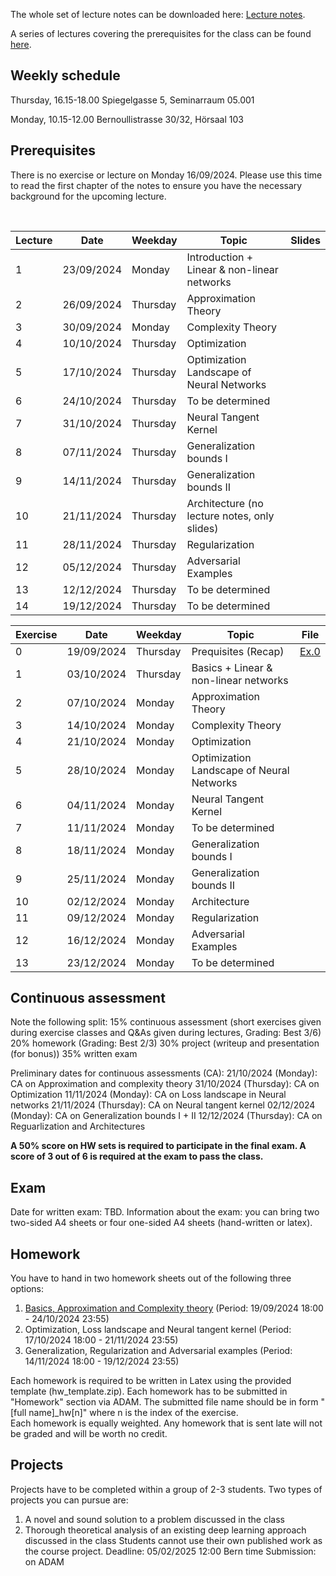 The whole set of lecture notes can be downloaded here: [Lecture notes](notes/lecture_notes.pdf).

A series of lectures covering the prerequisites for the class can be found [here](https://www.youtube.com/watch?v=Cz1sCRX5tek&list=PLvs1S8_6mIiW4ZXRHlHlLDPACSmdUPnZ9).

## Weekly schedule
Thursday, 16.15-18.00 
Spiegelgasse 5, Seminarraum 05.001

Monday, 10.15-12.00 
Bernoullistrasse 30/32, Hörsaal 103


## Prerequisites
There is no exercise or lecture on Monday 16/09/2024. Please use this time to read the first chapter of the notes to ensure you have the necessary background for the upcoming lecture.



&nbsp;

| Lecture | Date       | Weekday | Topic                                            | Slides |
|---------|------------|---------|--------------------------------------------------|--------|
| 1       | 23/09/2024 | Monday  | Introduction + Linear & non-linear networks      |        |
| 2       | 26/09/2024 | Thursday| Approximation Theory                             |        |           
| 3       | 30/09/2024 | Monday  | Complexity Theory                                |        |           
| 4       | 10/10/2024 | Thursday| Optimization                                     |        |           
| 5       | 17/10/2024 | Thursday| Optimization Landscape of Neural Networks        |        |           
| 6       | 24/10/2024 | Thursday| To be determined                                 |        |          
| 7       | 31/10/2024 | Thursday| Neural Tangent Kernel                            |        |           
| 8       | 07/11/2024 | Thursday| Generalization bounds I                          |        |           
| 9       | 14/11/2024 | Thursday| Generalization bounds II                         |        |           
| 10      | 21/11/2024 | Thursday| Architecture (no lecture notes, only slides)     |        |           
| 11      | 28/11/2024 | Thursday| Regularization                                   |        |           
| 12      | 05/12/2024 | Thursday| Adversarial Examples                             |        |           
| 13      | 12/12/2024 | Thursday| To be determined                                 |        |           
| 14      | 19/12/2024 | Thursday| To be determined                                 |        |           


| Exercise | Date       | Weekday | Topic                                            | File |
|----------|------------|---------|--------------------------------------------------|------|
| 0        | 19/09/2024 | Thursday| Prequisites (Recap)                              |[Ex.0](exercises_2024/Exercise00_2024_deep_learning.pdf)|
| 1        | 03/10/2024 | Thursday| Basics + Linear & non-linear networks            |      |           
| 2        | 07/10/2024 | Monday  | Approximation Theory                             |      |           
| 3        | 14/10/2024 | Monday  | Complexity Theory                                |      |           
| 4        | 21/10/2024 | Monday  | Optimization                                     |      |           
| 5        | 28/10/2024 | Monday  | Optimization Landscape of Neural Networks        |      |          
| 6        | 04/11/2024 | Monday  | Neural Tangent Kernel                            |      |           
| 7        | 11/11/2024 | Monday  | To be determined                                 |      |           
| 8        | 18/11/2024 | Monday  | Generalization bounds I                          |      |           
| 9        | 25/11/2024 | Monday  | Generalization bounds II                         |      |           
| 10       | 02/12/2024 | Monday  | Architecture                                     |      |           
| 11       | 09/12/2024 | Monday  | Regularization                                   |      |           
| 12       | 16/12/2024 | Monday  | Adversarial Examples                             |      |           
| 13       | 23/12/2024 | Monday  | To be determined                                 |      |       


## Continuous assessment

Note the following split:
15% continuous assessment (short exercises given during exercise classes and Q&As given during lectures, Grading: Best 3/6)
20% homework (Grading: Best 2/3)
30% project (writeup and presentation (for bonus))
35% written exam

Preliminary dates for continuous assessments (CA): 
21/10/2024 (Monday): CA on Approximation and complexity theory
31/10/2024 (Thursday): CA on Optimization
11/11/2024 (Monday): CA on Loss landscape in Neural networks
21/11/2024 (Thursday): CA on Neural tangent kernel
02/12/2024 (Monday): CA on Generalization bounds I + II
12/12/2024 (Thursday): CA on Reguarlization and Architectures

**A 50% score on HW sets is required to participate in the final exam. A score of 3 out of 6 is required at the exam to pass the class.**

## Exam
Date for written exam: TBD.
Information about the exam: you can bring two two-sided A4 sheets or four one-sided A4 sheets (hand-written or latex).

## Homework
You have to hand in two homework sheets out of the following three options:

1) [Basics, Approximation and Complexity theory](homework_2024/DL2024_HW1.pdf) (Period: 19/09/2024 18:00 - 24/10/2024 23:55)
2) Optimization, Loss landscape and Neural tangent kernel  (Period: 17/10/2024 18:00 - 21/11/2024 23:55)
3) Generalization, Regularization and Adversarial examples  (Period: 14/11/2024 18:00 - 19/12/2024 23:55)

Each homework is required to be written in Latex using the provided template (hw_template.zip). Each homework has to be submitted in "Homework" section via ADAM.
The submitted file name should be in form "[full name]_hw[n]" where n is the index of the exercise.  
Each homework is equally weighted. 
Any homework that is sent late will not be graded and will be worth no credit. 

## Projects
Projects have to be completed within a group of 2-3 students. Two types of projects you can pursue are:
1) A novel and sound solution to a problem discussed in the class
2) Thorough theoretical analysis of an existing deep learning approach discussed in the class
Students cannot use their own published work as the course project.
Deadline: 05/02/2025 12:00 Bern time
Submission: on ADAM



